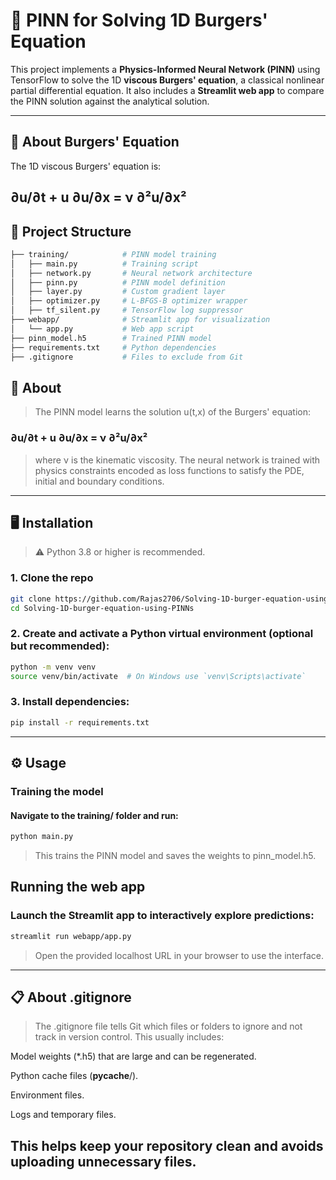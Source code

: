 # 🧠 PINN for Solving 1D Burgers' Equation

This project implements a **Physics-Informed Neural Network (PINN)** using TensorFlow to solve the 1D **viscous Burgers' equation**, a classical nonlinear partial differential equation. It also includes a **Streamlit web app** to compare the PINN solution against the analytical solution.

---

## 🔬 About Burgers' Equation

The 1D viscous Burgers' equation is:

∂u/∂t + u ∂u/∂x = ν ∂²u/∂x²
---
## 📁 Project Structure
```bash
├── training/            # PINN model training
│   ├── main.py          # Training script
│   ├── network.py       # Neural network architecture
│   ├── pinn.py          # PINN model definition
│   ├── layer.py         # Custom gradient layer
│   ├── optimizer.py     # L-BFGS-B optimizer wrapper
│   ├── tf_silent.py     # TensorFlow log suppressor
├── webapp/              # Streamlit app for visualization
│   └── app.py           # Web app script
├── pinn_model.h5        # Trained PINN model
├── requirements.txt     # Python dependencies
├── .gitignore           # Files to exclude from Git

```
## 🧪 About
> The PINN model learns the solution 
u(t,x) of the Burgers' equation:

 ### ∂u/∂t + u ∂u/∂x = ν ∂²u/∂x²
 >where ν is the kinematic viscosity. The neural network is trained with physics constraints encoded as loss functions to satisfy the PDE, initial and boundary conditions.
---
## 🖥️ Installation

> ⚠️ Python 3.8 or higher is recommended.

### 1. Clone the repo

```bash
git clone https://github.com/Rajas2706/Solving-1D-burger-equation-using-PINNs.git
cd Solving-1D-burger-equation-using-PINNs
```
### 2. Create and activate a Python virtual environment (optional but recommended):
```bash
python -m venv venv
source venv/bin/activate  # On Windows use `venv\Scripts\activate`
```
### 3. Install dependencies:
```bash
pip install -r requirements.txt
```
---
## ⚙️ Usage
### Training the model
#### Navigate to the training/ folder and run:
```bash
python main.py
```
>This trains the PINN model and saves the weights to pinn_model.h5.
## Running the web app
### Launch the Streamlit app to interactively explore predictions:
```bash
streamlit run webapp/app.py
```
>Open the provided localhost URL in your browser to use the interface.
---
## 📋 About .gitignore
> The .gitignore file tells Git which files or folders to ignore and not track in version control. This usually includes:

Model weights (*.h5) that are large and can be regenerated.

Python cache files (__pycache__/).

Environment files.

Logs and temporary files.

This helps keep your repository clean and avoids uploading unnecessary files.
---

